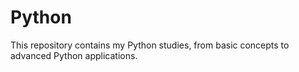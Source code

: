 # Python
This repository contains my Python studies, from basic concepts to advanced Python applications.
